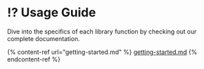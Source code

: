 # ⁉ Usage Guide

Dive into the specifics of each library function by checking out our complete documentation.

{% content-ref url="getting-started.md" %}
[getting-started.md](getting-started.md)
{% endcontent-ref %}
